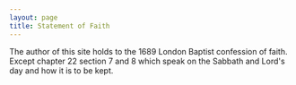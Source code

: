 ```yaml
---
layout: page
title: Statement of Faith
---
```


The author of this site holds to the 1689 London Baptist confession of faith. Except chapter 22 section 7 and 8 which speak on the Sabbath and Lord's day and how it is to be kept.
